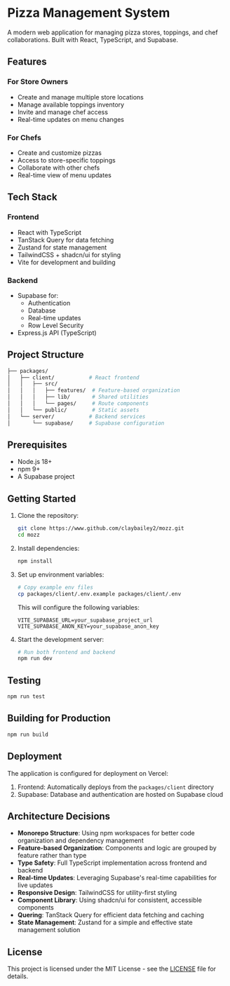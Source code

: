 # Pizza Management System

A modern web application for managing pizza stores, toppings, and chef collaborations. Built with React, TypeScript, and Supabase.

## Features

### For Store Owners
- Create and manage multiple store locations
- Manage available toppings inventory
- Invite and manage chef access
- Real-time updates on menu changes

### For Chefs
- Create and customize pizzas
- Access to store-specific toppings
- Collaborate with other chefs
- Real-time view of menu updates

## Tech Stack

### Frontend
- React with TypeScript
- TanStack Query for data fetching
- Zustand for state management
- TailwindCSS + shadcn/ui for styling
- Vite for development and building

### Backend
- Supabase for:
  - Authentication
  - Database
  - Real-time updates
  - Row Level Security
- Express.js API (TypeScript)

## Project Structure

```bash
├── packages/
│   ├── client/           # React frontend
│   │   ├── src/
│   │   │   ├── features/  # Feature-based organization
│   │   │   ├── lib/       # Shared utilities
│   │   │   └── pages/     # Route components
│   │   └── public/        # Static assets
│   └── server/           # Backend services
│       └── supabase/     # Supabase configuration
```

## Prerequisites

- Node.js 18+
- npm 9+
- A Supabase project

## Getting Started

1. Clone the repository:
   ```bash
   git clone https://www.github.com/claybailey2/mozz.git
   cd mozz
   ```

2. Install dependencies:
   ```bash
   npm install
   ```

3. Set up environment variables:
   ```bash
   # Copy example env files
   cp packages/client/.env.example packages/client/.env
   ```
   
   This will configure the following variables:
   ```env
   VITE_SUPABASE_URL=your_supabase_project_url
   VITE_SUPABASE_ANON_KEY=your_supabase_anon_key
   ```

4. Start the development server:
   ```bash
   # Run both frontend and backend
   npm run dev
   ```

## Testing

```bash
npm run test
```

## Building for Production

```bash
npm run build
```

## Deployment

The application is configured for deployment on Vercel:

1. Frontend: Automatically deploys from the `packages/client` directory
2. Supabase: Database and authentication are hosted on Supabase cloud

## Architecture Decisions

- **Monorepo Structure**: Using npm workspaces for better code organization and dependency management
- **Feature-based Organization**: Components and logic are grouped by feature rather than type
- **Type Safety**: Full TypeScript implementation across frontend and backend
- **Real-time Updates**: Leveraging Supabase's real-time capabilities for live updates
- **Responsive Design**: TailwindCSS for utility-first styling
- **Component Library**: Using shadcn/ui for consistent, accessible components
- **Quering**: TanStack Query for efficient data fetching and caching
- **State Management**: Zustand for a simple and effective state management solution

## License

This project is licensed under the MIT License - see the [LICENSE](LICENSE) file for details.